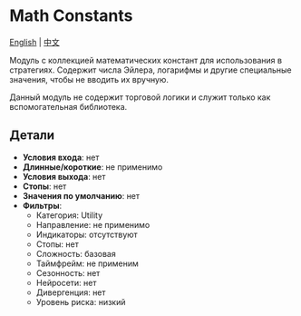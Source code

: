# Math Constants
[English](README.md) | [中文](README_cn.md)

Модуль с коллекцией математических констант для использования в стратегиях. Содержит числа Эйлера, логарифмы и другие специальные значения, чтобы не вводить их вручную.

Данный модуль не содержит торговой логики и служит только как вспомогательная библиотека.

## Детали
- **Условия входа**: нет
- **Длинные/короткие**: не применимо
- **Условия выхода**: нет
- **Стопы**: нет
- **Значения по умолчанию**: нет
- **Фильтры**:
  - Категория: Utility
  - Направление: не применимо
  - Индикаторы: отсутствуют
  - Стопы: нет
  - Сложность: базовая
  - Таймфрейм: не применим
  - Сезонность: нет
  - Нейросети: нет
  - Дивергенция: нет
  - Уровень риска: низкий
